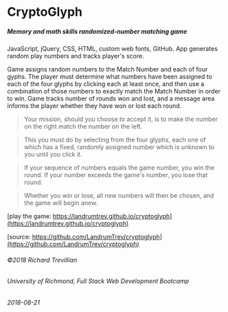 # CryptoGlyph
##### Memory and math skills randomized-number matching game

JavaScript, jQuery, CSS, HTML, custom web fonts, GitHub. App generates random play numbers and tracks player's score.

Game assigns random numbers to the Match Number and each of four gyphs. The player must determine what numbers have been assigned to each of the four glyphs by clicking each at least once, and then use a combination of those numbers to exactly match the Match Number in order to win. Game tracks number of rounds won and lost, and a message area informs the player whether they have won or lost each round. 

>Your mission, should you choose to accept it, is to make the number on the right match the number on the left.

>This you must do by selecting from the four glyphs, each one of which has a fixed, randomly assigned number which is unknown to you until you click it.

>If your sequence of numbers equals the game number, you win the round. If your number exceeds the game's number, you lose that round.

>Whether you win or lose, all new numbers will then be chosen, and the game will begin anew.


[play the game: https://landrumtrev.github.io/cryptoglyph](https://landrumtrev.github.io/cryptoglyph)

[source: https://github.com/LandrumTrev/cryptoglyph](https://github.com/LandrumTrev/cryptoglyph)


###### ©2018 Richard Trevillian
###### University of Richmond, Full Stack Web Development Bootcamp
###### 2018-08-21